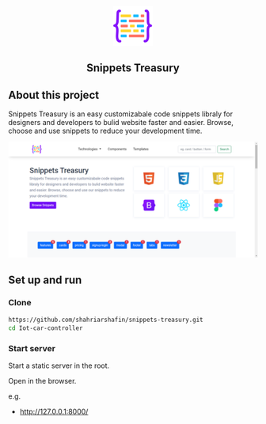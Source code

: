 <p align="center">
    <img src="https://raw.githubusercontent.com/shahriarshafin/snippets-treasury/master/assets/img/logo.svg?token=AHVY5NWYC3MIIIPEMI3WGOLBN3E6E" alt="Logo" width="80" height="80">
</p>
  <h2 align="center">Snippets Treasury</h2>

## About this project

Snippets Treasury is an easy customizabale code snippets libraly for designers and developers to bulid website faster and easier. Browse, choose and use snippets to reduce your development time.

<p align="center">
    <img src="https://raw.githubusercontent.com/shahriarshafin/snippets-treasury/master/assets/img/ss.png?token=AHVY5NW2MEVKJL5XHBI5X73BN3FB2" alt="Logo" width="" height="">
</p>

## Set up and run

### Clone

```bash
https://github.com/shahriarshafin/snippets-treasury.git
cd Iot-car-controller
```

### Start server

Start a static server in the root.

Open in the browser.

e.g.

- http://127.0.0.1:8000/
